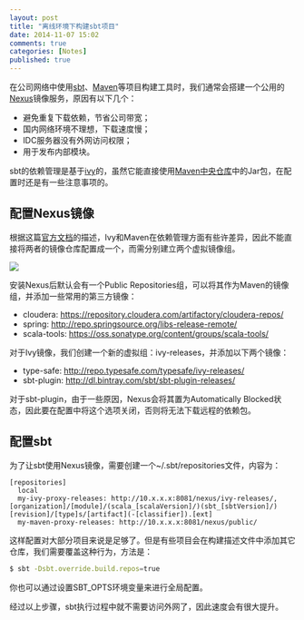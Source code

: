 ```yaml
---
layout: post
title: "离线环境下构建sbt项目"
date: 2014-11-07 15:02
comments: true
categories: [Notes]
published: true
---
```


在公司网络中使用[sbt](http://www.scala-sbt.org/)、[Maven](http://maven.apache.org/)等项目构建工具时，我们通常会搭建一个公用的[Nexus](http://www.sonatype.org/nexus/)镜像服务，原因有以下几个：

* 避免重复下载依赖，节省公司带宽；
* 国内网络环境不理想，下载速度慢；
* IDC服务器没有外网访问权限；
* 用于发布内部模块。

sbt的依赖管理是基于[ivy](http://ant.apache.org/ivy/)的，虽然它能直接使用[Maven中央仓库](http://search.maven.org/)中的Jar包，在配置时还是有一些注意事项的。

<!-- more -->

## 配置Nexus镜像

根据这篇[官方文档](http://www.scala-sbt.org/0.13/docs/Proxy-Repositories.html)的描述，Ivy和Maven在依赖管理方面有些许差异，因此不能直接将两者的镜像仓库配置成一个，而需分别建立两个虚拟镜像组。

![](http://www.scala-sbt.org/0.13/docs/files/proxy-ivy-mvn-setup.png)

安装Nexus后默认会有一个Public Repositories组，可以将其作为Maven的镜像组，并添加一些常用的第三方镜像：

* cloudera: https://repository.cloudera.com/artifactory/cloudera-repos/
* spring: http://repo.springsource.org/libs-release-remote/
* scala-tools: https://oss.sonatype.org/content/groups/scala-tools/

对于Ivy镜像，我们创建一个新的虚拟组：ivy-releases，并添加以下两个镜像：

* type-safe: http://repo.typesafe.com/typesafe/ivy-releases/
* sbt-plugin: http://dl.bintray.com/sbt/sbt-plugin-releases/

对于sbt-plugin，由于一些原因，Nexus会将其置为Automatically Blocked状态，因此要在配置中将这个选项关闭，否则将无法下载远程的依赖包。

## 配置sbt

为了让sbt使用Nexus镜像，需要创建一个~/.sbt/repositories文件，内容为：

```
[repositories]
  local
  my-ivy-proxy-releases: http://10.x.x.x:8081/nexus/ivy-releases/, [organization]/[module]/(scala_[scalaVersion]/)(sbt_[sbtVersion]/)[revision]/[type]s/[artifact](-[classifier]).[ext]
  my-maven-proxy-releases: http://10.x.x.x:8081/nexus/public/
```

这样配置对大部分项目来说是足够了。但是有些项目会在构建描述文件中添加其它仓库，我们需要覆盖这种行为，方法是：

```bash
$ sbt -Dsbt.override.build.repos=true
```

你也可以通过设置SBT_OPTS环境变量来进行全局配置。

经过以上步骤，sbt执行过程中就不需要访问外网了，因此速度会有很大提升。
